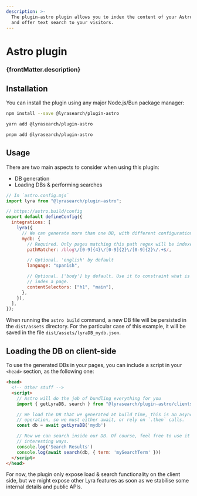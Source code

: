 ```yaml
---
description: >-
  The plugin-astro plugin allows you to index the content of your Astro websites
  and offer text search to your visitors.
---
```


# Astro plugin

<h3 className="plugin-description">{frontMatter.description}</h3>

## Installation

You can install the plugin using any major Node.js/Bun package manager:

```bash title="Using npm"
npm install --save @lyrasearch/plugin-astro
```

```bash title="Using yarn"
yarn add @lyrasearch/plugin-astro
```

```bash title="Using pnpm"
pnpm add @lyrasearch/plugin-astro
```

## Usage

There are two main aspects to consider when using this plugin:

- DB generation
- Loading DBs & performing searches

```javascript
// In `astro.config.mjs`
import lyra from "@lyrasearch/plugin-astro";

// https://astro.build/config
export default defineConfig({
  integrations: [
    lyra({
      // We can generate more than one DB, with different configurations
      mydb: {
        // Required. Only pages matching this path regex will be indexed
        pathMatcher: /blog\/[0-9]{4}\/[0-9]{2}\/[0-9]{2}\/.+$/,

        // Optional. 'english' by default
        language: "spanish",

        // Optional. ['body'] by default. Use it to constraint what is used to
        // index a page.
        contentSelectors: ["h1", "main"],
      },
    }),
  ],
});
```

When running the `astro build` command, a new DB file will be persisted in the `dist/assets` directory. For the particular case of this example, it will be saved in the file `dist/assets/lyraDB_mydb.json`.

## Loading the DB on client-side[​](https://docs.lyrasearch.io/plugins/plugin-astro#loading-the-db-on-client-side) <a href="#loading-the-db-on-client-side" id="loading-the-db-on-client-side"></a>

To use the generated DBs in your pages, you can include a script in your `<head>` section, as the following one:

```html
<head>
  <!-- Other stuff -->
  <script>
    // Astro will do the job of bundling everything for you
    import { getLyraDB, search } from "@lyrasearch/plugin-astro/clientside"

    // We load the DB that we generated at build time, this is an asynchronous
    // operation, so we must either await, or rely on `.then` calls.
    const db = await getLyraDB('mydb')

    // Now we can search inside our DB. Of course, feel free to use it in more
    // interesting ways.
    console.log('Search Results')
    console.log(await search(db, { term: 'mySearchTerm' }))
  </script>
</head>
```

For now, the plugin only expose load & search functionality on the client side, but we might expose other Lyra features as soon as we stabilise some internal details and public APIs.
